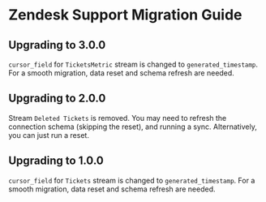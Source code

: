 # Zendesk Support Migration Guide

## Upgrading to 3.0.0

`cursor_field` for `TicketsMetric` stream is changed to `generated_timestamp`.
For a smooth migration, data reset and schema refresh are needed.

## Upgrading to 2.0.0

Stream `Deleted Tickets` is removed. You may need to refresh the connection schema (skipping the reset), and running a sync. Alternatively, you can just run a reset.

## Upgrading to 1.0.0

`cursor_field` for `Tickets` stream is changed to `generated_timestamp`.
For a smooth migration, data reset and schema refresh are needed.
